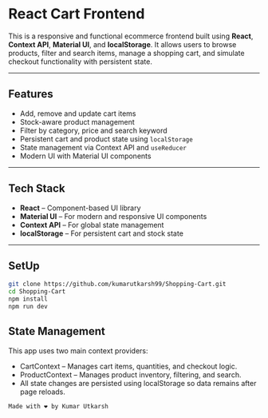 # React Cart Frontend

This is a responsive and functional ecommerce frontend built using **React**, **Context API**, **Material UI**, and **localStorage**. It allows users to browse products, filter and search items, manage a shopping cart, and simulate checkout functionality with persistent state.

---

## Features

- Add, remove and update cart items
- Stock-aware product management
- Filter by category, price and search keyword
- Persistent cart and product state using `localStorage`
- State management via Context API and `useReducer`
- Modern UI with Material UI components

---

## Tech Stack

- **React** – Component-based UI library
- **Material UI** – For modern and responsive UI components
- **Context API** – For global state management
- **localStorage** – For persistent cart and stock state

---

## SetUp

```bash
git clone https://github.com/kumarutkarsh99/Shopping-Cart.git
cd Shopping-Cart
npm install
npm run dev
```

## State Management

This app uses two main context providers:
- CartContext – Manages cart items, quantities, and checkout logic.
- ProductContext – Manages product inventory, filtering, and search.
- All state changes are persisted using localStorage so data remains after page reloads.


```
Made with ❤️ by Kumar Utkarsh
